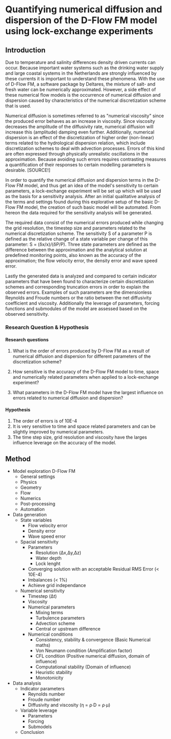 # Quantifying numerical diffusion and dispersion of the D-Flow FM model using lock-exchange experiments

## Introduction

Due to temperature and salinity differences density driven currents can occur. Because important water systems such as the drinking water supply and large coastal systems in the Netherlands are strongly influenced by these currents it is important to understand these phenomena. With the use of D-Flow FM, a software package by Deltares, the mixture of salt- and fresh water can be numerically approximated. However, a side effect of these numerical flow models is the occurrence of numerical diffusion and dispersion caused by characteristics of the numerical discretization scheme that is used. 

Numerical diffusion is sometimes referred to as "numerical viscosity" since the produced error behaves as an increase in viscosity. Since viscosity decreases the amplitude of the diffusivity rate, numerical diffusion will increase this (amplitude) damping even further. Additionally, numerical dispersion is an effect of the discretization of higher order (non-linear) terms related to the hydrological dispersion relation, which include discretization schemes to deal with advection processes. Errors of this kind are often expressed through physically unrealistic oscillations in the approximation. Because avoiding such errors requires contrasting measures a quantification of their responses to certain modelling parameters is desirable. [SOURCE!]

In order to quantify the numerical diffusion and dispersion terms in the D-Flow FM model, and thus get an idea of the model's sensitivity to certain parameters, a lock-exchange experiment will be set up which will be used as the basis for a sensitivity analysis. After an initial qualitative analysis of the terms and settings found during this explorative setup of the basic D-Flow FM model, the creation of such basic model will be automated. From hereon the data required for the sensitivity analysis will be generated. 

The required data consist of the numerical errors produced while changing the grid resolution, the timestep size and parameters related to the numerical discretization scheme. The sensitivity S of a parameter P is defined as the relative change of a state variable per change of this parameter: S = (δx/x)/(δP/P). Three state parameters are defined as the difference between the approximation and the analytical solution at predefined monitoring points, also known as the accuracy of the approximation; the flow velocity error, the density error and wave speed error.  

Lastly the generated data is analyzed and compared to certain indicator parameters that have been found to characterize certain discretization schemes and corresponding truncation errors in order to explain the observed errors. Examples of such parameters are the dimensionless Reynolds and Froude numbers or the ratio between the net diffusivity coefficient and viscosity. Additionally the leverage of parameters, forcing functions and submodules of the model are assessed based on the observed sensitivity. 


### Research Question & Hypothesis
#### Research questions

1. What is the order of errors produced by D-Flow FM as a result of numerical diffusion and dispersion for different parameters of the discretization scheme?

2. How sensitive is the accuracy of the D-Flow FM model to time, space and numerically related parameters when applied to a lock-exchange experiment?

3. What parameters in the D-Flow FM model have the largest influence on errors related to numerical diffusion and dispersion?


#### Hypothesis
1. The order of errors is of 10E-4
2. It is very sensitive to time and space related parameters and can be slightly improved by numerical parameters.
3. The time step size, grid resolution and viscosity have the larges influence leverage on the accuracy of the model.


## Method

- Model exploration D-Flow FM
    - General settings
    - Physics
    - Geometry
    - Flow
    - Numerics
    - Post-processing
    - Automation
- Data generation
    - State variables
        * Flow velocity error
        * Density error
        * Wave speed error
    - Spacial sensitivity
        * Parameters
            * Resolution (Δx,Δy,Δz)
            * Water depth
            * Lock lenght
        * Converging solution with an acceptable Residual RMS Error (< 10E-4)
        * Imbalances (< 1%)
        * Achieve grid independance
    - Numerical sensitivity
        * Timestep (Δt)
        * Viscosity
        * Numerical parameters 
            * Mixing terms
            * Turbulence parameters
            * Advection scheme
            * Central or upstream difference
        * Numerical conditions
            * Consistency, stability & convergence (Basic Numerical maths)
            * Von Neumann condition (Amplification factor)
            * CFL condition (Positive numerical diffusion, domain of influence)
            * Computational stability (Domain of influence)
            * Heuristic stability 
            * Monotonicity
- Data analysis
    - Indicator parameters
        * Reynolds number
        * Froude number
        * Diffusivity and viscosity (η = ρ∙D = ρ∙μ)
    - Variable leverage
        * Parameters
        * Forcing 
        * Submodels
    - Conclusion

























